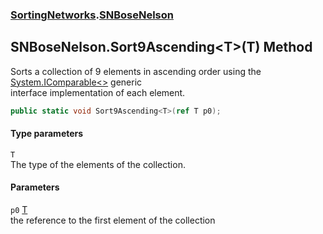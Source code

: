 ### [SortingNetworks](./SortingNetworks.md 'SortingNetworks').[SNBoseNelson](./SortingNetworks-SNBoseNelson.md 'SortingNetworks.SNBoseNelson')
## SNBoseNelson.Sort9Ascending&lt;T&gt;(T) Method
Sorts a collection of 9 elements in ascending order using the [System.IComparable&lt;&gt;](https://docs.microsoft.com/en-us/dotnet/api/System.IComparable-1 'System.IComparable`1') generic  
interface implementation of each element.  
```csharp
public static void Sort9Ascending<T>(ref T p0);
```
#### Type parameters
<a name='SortingNetworks-SNBoseNelson-Sort9Ascending-T-(T)-T'></a>
`T`  
The type of the elements of the collection.  
  
#### Parameters
<a name='SortingNetworks-SNBoseNelson-Sort9Ascending-T-(T)-p0'></a>
`p0` [T](#SortingNetworks-SNBoseNelson-Sort9Ascending-T-(T)-T 'SortingNetworks.SNBoseNelson.Sort9Ascending&lt;T&gt;(T).T')  
the reference to the first element of the collection  
  
